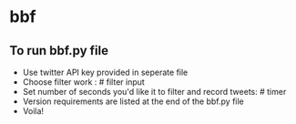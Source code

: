 # bbf

## To run bbf.py file

- Use twitter API key provided in seperate file 
- Choose filter work : # filter input
- Set number of seconds you'd like it to filter and record tweets: # timer
- Version requirements are listed at the end of the bbf.py file
- Voila!
